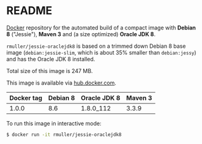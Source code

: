 README
======

[Docker](https://www.docker.com/what-docker) repository for the automated build of a compact image 
with **Debian 8** ("Jessie"), **Maven 3** and (a size optimized) **Oracle JDK 8**.

`rmuller/jessie-oraclejdk8` is based on a trimmed down Debian 8 base image (`debian:jessie-slim`,
which is about 35% smaller than `debian:jessy`) and has the Oracle JDK 8 installed.

Total size of this image is 247 MB.

This image is available via [hub.docker.com](https://hub.docker.com/r/rmuller/jessie-oraclejdk8/).

| Docker tag | Debian 8   | Oracle JDK 8 | Maven 3  |
|------------|------------|--------------|----------|
| 1.0.0      | 8.6        | 1.8.0_112    | 3.3.9    |

To run this image in interactive mode:

```` bash
$ docker run -it rmuller/jessie-oraclejdk8
````

